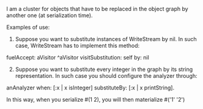 I am a cluster for objects that have to be replaced in the object graph by another one (at serialization time).Examples of use:1) Suppose you want to substitute instances of WriteStream by nil. In such case, WriteStream has to implement this method:fuelAccept: aVisitor	^aVisitor visitSubstitution: self by: nil2) Suppose you want to substitute every integer in the graph by its string representation. In such case you should configure the analyzer through:anAnalyzer when: [:x | x isInteger] substituteBy: [:x | x printString].In this way, when you serialize #(1 2), you will then materialize #('1' '2')